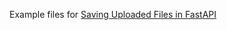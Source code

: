 Example files for [Saving Uploaded Files in FastAPI](http://python.sbyai.com/2023/10/saving-uploaded-files-in-fastapi.html)